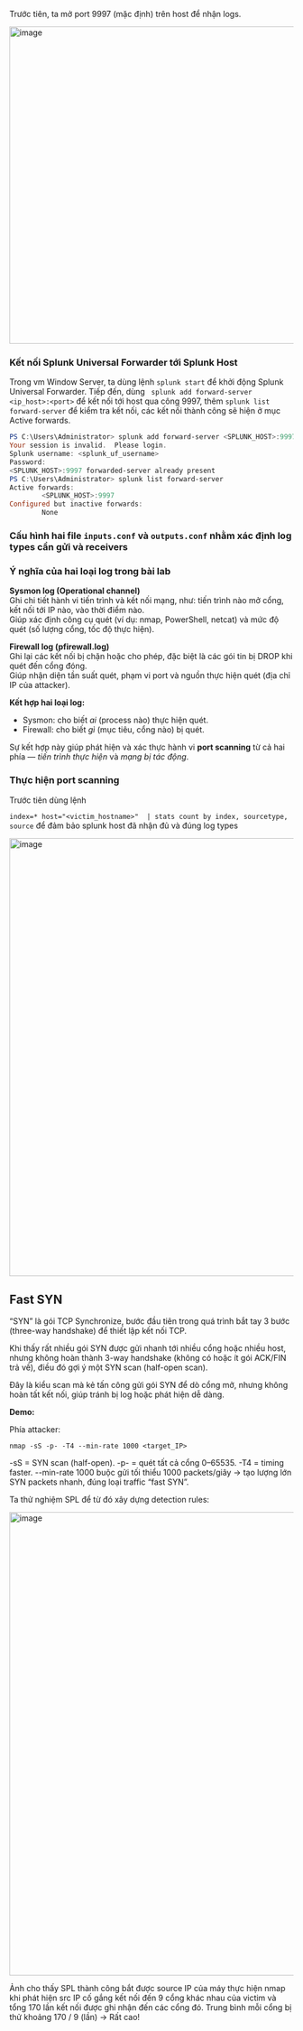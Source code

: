 Trước tiên, ta mở port 9997 (mặc định) trên host để nhận logs. 

<img width="1919" height="562" alt="image" src="https://github.com/user-attachments/assets/55a75b21-123f-4ca7-a758-8567e05fcfd2" />

### Kết nối Splunk Universal Forwarder tới Splunk Host

Trong vm Window Server, ta dùng lệnh `splunk start` để khởi động Splunk Universal Forwarder. Tiếp đến, dùng ` splunk add forward-server <ip_host>:<port>` để kết nối tới host qua công 9997, thêm `splunk list forward-server` để kiểm tra kết nối, các kết nối thành công sẽ hiện ở mục Active forwards.


```powershell
PS C:\Users\Administrator> splunk add forward-server <SPLUNK_HOST>:9997
Your session is invalid.  Please login.
Splunk username: <splunk_uf_username>
Password:
<SPLUNK_HOST>:9997 forwarded-server already present
PS C:\Users\Administrator> splunk list forward-server
Active forwards:
        <SPLUNK_HOST>:9997
Configured but inactive forwards:
        None
```

### Cấu hình hai file `inputs.conf` và `outputs.conf` nhằm xác định log types cần gửi và receivers

### Ý nghĩa của hai loại log trong bài lab

**Sysmon log (Operational channel)**  
Ghi chi tiết hành vi tiến trình và kết nối mạng, như: tiến trình nào mở cổng, kết nối tới IP nào, vào thời điểm nào.  
Giúp xác định công cụ quét (ví dụ: nmap, PowerShell, netcat) và mức độ quét (số lượng cổng, tốc độ thực hiện).

**Firewall log (pfirewall.log)**  
Ghi lại các kết nối bị chặn hoặc cho phép, đặc biệt là các gói tin bị DROP khi quét đến cổng đóng.  
Giúp nhận diện tần suất quét, phạm vi port và nguồn thực hiện quét (địa chỉ IP của attacker).

**Kết hợp hai loại log:**  
- Sysmon: cho biết *ai* (process nào) thực hiện quét.  
- Firewall: cho biết *gì* (mục tiêu, cổng nào) bị quét.  

Sự kết hợp này giúp phát hiện và xác thực hành vi **port scanning** từ cả hai phía — *tiến trình thực hiện* và *mạng bị tác động*.

### Thực hiện port scanning

Trước tiên dùng lệnh

`index=* host="<victim_hostname>" 
| stats count by index, sourcetype, source`
để đảm bảo splunk host đã nhận đủ và đúng log types

<img width="1919" height="776" alt="image" src="https://github.com/user-attachments/assets/eb84aad6-a87f-44d6-a410-bd3e62e6e63f" />

## Fast SYN

“SYN” là gói TCP Synchronize, bước đầu tiên trong quá trình bắt tay 3 bước (three-way handshake) để thiết lập kết nối TCP.

Khi thấy rất nhiều gói SYN được gửi nhanh tới nhiều cổng hoặc nhiều host, nhưng không hoàn thành 3-way handshake (không có hoặc ít gói ACK/FIN trả về), điều đó gợi ý một SYN scan (half-open scan).

Đây là kiểu scan mà kẻ tấn công gửi gói SYN để dò cổng mở, nhưng không hoàn tất kết nối, giúp tránh bị log hoặc phát hiện dễ dàng.

**Demo:**

Phía attacker: 

`nmap -sS -p- -T4 --min-rate 1000 <target_IP>`

-sS = SYN scan (half-open). -p- = quét tất cả cổng 0–65535. -T4 = timing faster. --min-rate 1000 buộc gửi tối thiểu 1000 packets/giây → tạo lượng lớn SYN packets nhanh, đúng loại traffic “fast SYN”.

Ta thử nghiệm SPL để từ đó xây dựng detection rules:

<img width="1651" height="821" alt="image" src="https://github.com/user-attachments/assets/b98382f1-c8bc-423f-905a-7ab32471b748" />

Ảnh cho thấy SPL thành công bắt được source IP của máy thực hiện nmap khi phát hiện src IP cố gắng kết nối đến 9 cổng khác nhau của victim và tổng 170 lần kết nối được ghi nhận đến các cổng đó. Trung bình mỗi cổng bị thử khoảng 170 / 9 (lần) -> Rất cao!





